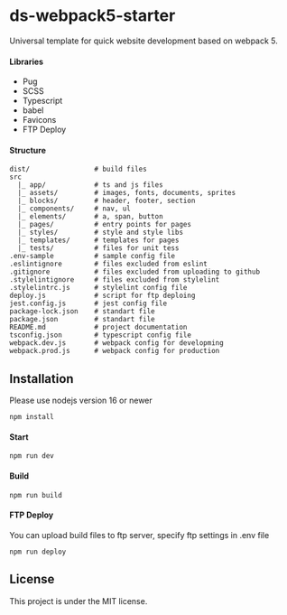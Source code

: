 # ds-webpack5-starter

Universal template for quick website development based on webpack 5.

#### Libraries

- Pug
- SCSS
- Typescript
- babel
- Favicons
- FTP Deploy

#### Structure

```
dist/                # build files
src
  |_ app/            # ts and js files
  |_ assets/         # images, fonts, documents, sprites
  |_ blocks/         # header, footer, section
  |_ components/     # nav, ul
  |_ elements/       # a, span, button
  |_ pages/          # entry points for pages
  |_ styles/         # style and style libs
  |_ templates/      # templates for pages
  |_ tests/          # files for unit tess
.env-sample          # sample config file
.eslintignore        # files excluded from eslint
.gitignore           # files excluded from uploading to github
.stylelintignore     # files excluded from stylelint
.stylelintrc.js      # stylelint config file
deploy.js            # script for ftp deploing
jest.config.js       # jest config file
package-lock.json    # standart file
package.json         # standart file
README.md            # project documentation
tsconfig.json        # typescript config file
webpack.dev.js       # webpack config for developming
webpack.prod.js      # webpack config for production
```

## Installation
Please use nodejs version 16 or newer

```
npm install
```

#### Start

```
npm run dev
```

#### Build

```
npm run build
```

#### FTP Deploy

You can upload build files to ftp server, specify ftp settings in .env file

```
npm run deploy
```

## License

This project is under the MIT license.
